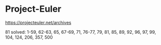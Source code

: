 # Project-Euler

https://projecteuler.net/archives

81 solved: 1-59, 62-63, 65, 67-69, 71, 76-77, 79, 81, 85, 89, 92, 96, 97, 99, 104, 124, 206, 357, 500
